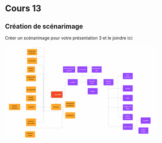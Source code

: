 # Cours 13
## Création de scénarimage
Créer un scénarimage pour votre présentation 3 et le joindre ici:   

![nom](https://github.com/terresteur/Journal_de_Bord_semaines_8_15/blob/main/Images/image.png)


